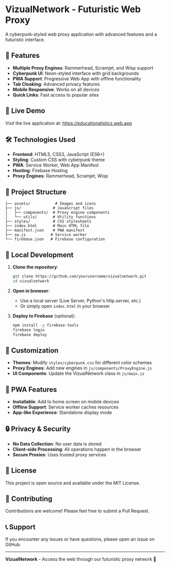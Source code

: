 # VizualNetwork - Futuristic Web Proxy

A cyberpunk-styled web proxy application with advanced features and a futuristic interface.

## 🌟 Features

- **Multiple Proxy Engines**: Rammerhead, Scramjet, and Wisp support
- **Cyberpunk UI**: Neon-styled interface with grid backgrounds
- **PWA Support**: Progressive Web App with offline functionality
- **Tab Cloaking**: Advanced privacy features
- **Mobile Responsive**: Works on all devices
- **Quick Links**: Fast access to popular sites

## 🚀 Live Demo

Visit the live application at: https://educationalisticz.web.app

## 🛠️ Technologies Used

- **Frontend**: HTML5, CSS3, JavaScript (ES6+)
- **Styling**: Custom CSS with cyberpunk theme
- **PWA**: Service Worker, Web App Manifest
- **Hosting**: Firebase Hosting
- **Proxy Engines**: Rammerhead, Scramjet, Wisp

## 📁 Project Structure

```
├── assets/           # Images and icons
├── js/              # JavaScript files
│   ├── components/  # Proxy engine components
│   └── utils/       # Utility functions
├── styles/          # CSS stylesheets
├── index.html       # Main HTML file
├── manifest.json    # PWA manifest
├── sw.js           # Service worker
└── firebase.json   # Firebase configuration
```

## 🔧 Local Development

1. **Clone the repository**:
   ```bash
   git clone https://github.com/yourusername/vizualnetwork.git
   cd vizualnetwork
   ```

2. **Open in browser**:
   - Use a local server (Live Server, Python's http.server, etc.)
   - Or simply open `index.html` in your browser

3. **Deploy to Firebase** (optional):
   ```bash
   npm install -g firebase-tools
   firebase login
   firebase deploy
   ```

## 🎨 Customization

- **Themes**: Modify `styles/cyberpunk.css` for different color schemes
- **Proxy Engines**: Add new engines in `js/components/ProxyEngine.js`
- **UI Components**: Update the VizualNetwork class in `js/main.js`

## 📱 PWA Features

- **Installable**: Add to home screen on mobile devices
- **Offline Support**: Service worker caches resources
- **App-like Experience**: Standalone display mode

## 🔒 Privacy & Security

- **No Data Collection**: No user data is stored
- **Client-side Processing**: All operations happen in the browser
- **Secure Proxies**: Uses trusted proxy services

## 📄 License

This project is open source and available under the MIT License.

## 🤝 Contributing

Contributions are welcome! Please feel free to submit a Pull Request.

## 📞 Support

If you encounter any issues or have questions, please open an issue on GitHub.

---

**VizualNetwork** - Access the web through our futuristic proxy network 🚀
